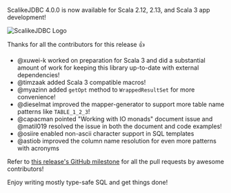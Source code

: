 ScalikeJDBC 4.0.0 is now available for Scala 2.12, 2.13, and Scala 3 app development!

![ScalikeJDBC Logo](http://scalikejdbc.org/images/logo.png)

Thanks for all the contributors for this release :+1:

* @xuwei-k worked on preparation for Scala 3 and did a substantial amount of work for keeping this library up-to-date with external dependencies!
* @timzaak added Scala 3 compatible macros!
* @myazinn added `getOpt` method to `WrappedResultSet` for more convenience!
* @dieselmat improved the mapper-generator to support more table name patterns like `TABLE_1_2_3`!
* @capacman pointed "Working with IO monads" document issue and @matil019 resolved the issue in both the document and code examples!
* @osiire enabled non-ascii character support in SQL templates
* @astiob improved the column name resolution for even more patterns with acronyms

Refer to [this release's GitHub milestone](https://github.com/scalikejdbc/scalikejdbc/milestone/44?closed=1) for all the pull requests by awesome contributors!

Enjoy writing mostly type-safe SQL and get things done!
